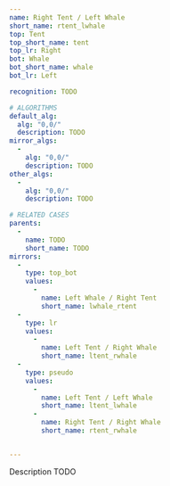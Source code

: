 ```yaml
---
name: Right Tent / Left Whale
short_name: rtent_lwhale
top: Tent
top_short_name: tent
top_lr: Right
bot: Whale
bot_short_name: whale
bot_lr: Left

recognition: TODO

# ALGORITHMS
default_alg:
  alg: "0,0/"
  description: TODO
mirror_algs:
  -
    alg: "0,0/"
    description: TODO
other_algs:
  -
    alg: "0,0/"
    description: TODO

# RELATED CASES
parents:
  -
    name: TODO
    short_name: TODO
mirrors:
  -
    type: top_bot
    values: 
      -
        name: Left Whale / Right Tent
        short_name: lwhale_rtent
  -
    type: lr
    values: 
      -
        name: Left Tent / Right Whale
        short_name: ltent_rwhale
  -
    type: pseudo
    values: 
      -
        name: Left Tent / Left Whale
        short_name: ltent_lwhale
      -
        name: Right Tent / Right Whale
        short_name: rtent_rwhale


---
```


Description TODO


